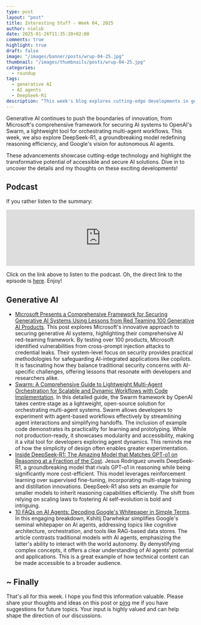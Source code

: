 ```yaml
---
type: post
layout: "post"
title: Interesting Stuff - Week 04, 2025
author: nielsb
date: 2025-01-26T11:35:20+02:00
comments: true
highlight: true
draft: false
image: "/images/banner/posts/wrup-04-25.jpg"
thumbnail: "/images/thumbnails/posts/wrup-04-25.jpg"
categories:
  - roundup
tags:
  - generative AI
  - AI agents
  - DeepSeek-R1
description: "This week's blog explores cutting-edge developments in generative AI, including Microsoft's AI security framework, OpenAI's Swarm for multi-agent orchestration, and the innovative DeepSeek-R1 model redefining reasoning efficiency. It also simplifies Google's vision for autonomous AI agents, highlighting the transformative potential of secure and accessible AI. Dive in to explore these exciting advancements."
---
```


Generative AI continues to push the boundaries of innovation, from Microsoft's comprehensive framework for securing AI systems to OpenAI's Swarm, a lightweight tool for orchestrating multi-agent workflows. This week, we also explore DeepSeek-R1, a groundbreaking model redefining reasoning efficiency, and Google's vision for autonomous AI agents. 

These advancements showcase cutting-edge technology and highlight the transformative potential of accessible and secure AI solutions. Dive in to uncover the details and my thoughts on these exciting developments!

<!--more-->


## Podcast

If you rather listen to the summary:

<iframe title="Interesting Stuff - Week 04, 2025" allowtransparency="true" height="150" width="100%" style="border: none; min-width: min(100%, 430px);height:150px;" scrolling="no" data-name="pb-iframe-player" src="https://www.podbean.com/player-v2/?i=ywvbn-17d3198-pb&from=pb6admin&share=1&download=1&rtl=0&fonts=Arial&skin=1&font-color=auto&logo_link=episode_page&btn-skin=7" loading="lazy"></iframe>

Click on the link above to listen to the podcast. Oh, the direct link to the episode is [here](https://nielsitberglund.podbean.com/e/interesting-stuff-week-04-2025/). Enjoy!

## Generative AI

* [Microsoft Presents a Comprehensive Framework for Securing Generative AI Systems Using Lessons from Red Teaming 100 Generative AI Products](https://www.marktechpost.com/2025/01/18/microsoft-presents-a-comprehensive-framework-for-securing-generative-ai-systems-using-lessons-from-red-teaming-100-generative-ai-products/). This post explores Microsoft's innovative approach to securing generative AI systems, highlighting their comprehensive AI red-teaming framework. By testing over 100 products, Microsoft identified vulnerabilities from cross-prompt injection attacks to credential leaks. Their system-level focus on security provides practical methodologies for safeguarding AI-integrated applications like copilots. It is fascinating how they balance traditional security concerns with AI-specific challenges, offering lessons that resonate with developers and researchers alike.
* [Swarm: A Comprehensive Guide to Lightweight Multi-Agent Orchestration for Scalable and Dynamic Workflows with Code Implementation](https://www.marktechpost.com/2025/01/19/swarm-a-comprehensive-guide-to-lightweight-multi-agent-orchestration-for-scalable-and-dynamic-workflows-with-code-implementation/). In this detailed guide, the Swarm framework by OpenAI takes centre stage as a lightweight, open-source solution for orchestrating multi-agent systems. Swarm allows developers to experiment with agent-based workflows effectively by streamlining agent interactions and simplifying handoffs. The inclusion of example code demonstrates its practicality for learning and prototyping. While not production-ready, it showcases modularity and accessibility, making it a vital tool for developers exploring agent dynamics. This reminds me of how the simplicity of design often enables greater experimentation.
* [Inside DeepSeek-R1: The Amazing Model that Matches GPT-o1 on Reasoning at a Fraction of the Cost](https://pub.towardsai.net/inside-deepseek-r1-the-amazing-model-that-matches-gpt-o1-on-reasoning-at-a-fraction-of-the-cost-e314561ca12c). Jesus Rodriguez unveils DeepSeek-R1, a groundbreaking model that rivals GPT-o1 in reasoning while being significantly more cost-efficient. This model leverages reinforcement learning over supervised fine-tuning, incorporating multi-stage training and distillation innovations. DeepSeek-R1 also sets an example for smaller models to inherit reasoning capabilities efficiently. The shift from relying on scaling laws to fostering AI self-evolution is bold and intriguing.
* [10 FAQs on AI Agents: Decoding Google's Whitepaper in Simple Terms](https://pub.towardsai.net/10-faqs-on-ai-agents-decoding-googles-whitepaper-in-simple-terms-6c452138af45?sk=v2%2F667d36ad-52fd-4e48-a7cf-9c498bc38175). In this engaging breakdown, Kshitij Darwhekar simplifies Google's seminal whitepaper on AI agents, addressing topics like cognitive architecture, orchestration, and tools like RAG-based data stores. The article contrasts traditional models with AI agents, emphasizing the latter's ability to interact with the world autonomy. By demystifying complex concepts, it offers a clear understanding of AI agents' potential and applications. This is a great example of how technical content can be made accessible to a broader audience.

## ~ Finally

That's all for this week. I hope you find this information valuable. Please share your thoughts and ideas on this post or [ping][ma] me if you have suggestions for future topics. Your input is highly valued and can help shape the direction of our discussions.

[ma]: mailto:niels.it.berglund@gmail.com
[mp]: https://blog.acolyer.org
[iq]: https://www.infoq.com/
[ew]: http://sqlonice.com/
[re]: http://blog.revolutionanalytics.com
[sqsk]: https://www.sqlskills.com
[mdaveyblog]: https://mdavey.wordpress.com/
[charlblog]: https://charlla.com/

[jovpop]: https://twitter.com/JovanPop_MSFT
[bobw]: https://twitter.com/bobwardms
[revod]: https://twitter.com/revodavid
[lonny]: https://twitter.com/sqL_handLe
[ewtw]: https://twitter.com/sqlOnIce
[buckw]: https://twitter.com/BuckWoodyMSFT
[mattw]: https://twitter.com/matthewwarren
[murba]: https://twitter.com/muratdemirbas
[daveda]: https://twitter.com/davidthecoder
[adcol]: https://twitter.com/adriancolyer
[jesrod]: https://twitter.com/jrdothoughts
[tomaz]: https://twitter.com/tomaz_tsql
[dataart]: https://twitter.com/dataartisans
[luis]: https://twitter.com/luis_de_sousa
[benstop]: https://twitter.com/benstopford
[conflu]: https://twitter.com/confluentinc
[tylert]: https://twitter.com/tyler_treat
[andrewng]: https://twitter.com/AndrewYNg
[lawr]: https://twitter.com/bytezn
[jue]: https://twitter.com/b0rk
[yan]: https://twitter.com/theburningmonk
[danny]: https://twitter.com/g9yuayon
[rmoff]: https://www.linkedin.com/in/robinmoffatt/
[ryansw]: https://twitter.com/ryanswanstrom
[pabloc]: https://twitter.com/pabloc_ds
[mklep]: https://twitter.com/martinkl
[mdavey]: https://twitter.com/matt_davey
[jboner]: https://twitter.com/jboner
[joeduff]: https://twitter.com/funcOfJoe
[charl]: https://twitter.com/charllamprecht
[dbricks]: https://twitter.com/databricks
[adsit]: https://twitter.com/SitnikAdam
[vicky]: https://twitter.com/vickyharp
[dscentral]: https://twitter.com/DataScienceCtrl
[natemc]: https://twitter.com/natemcmaster
[ads]: https://twitter.com/azuredatastudio
[travw]: https://twitter.com/radtravis
[emilk]: https://twitter.com/IsTheArchitect
[netflx]: https://netflixtechblog.com/
[hubert]: https://www.linkedin.com/in/hkdulay/
[jserra]: https://www.linkedin.com/in/jamesserra/
[lemi]: https://www.linkedin.com/in/lemimasalu/
[michael]: https://www.linkedin.com/in/michaeladrianjohnson/
